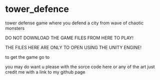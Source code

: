 # tower_defence
 tower defense game where you defend a city from wave of chaotic monsters
 
 DO NOT DOWNLOAD THE GAME FILES FROM HERE TO PLAY!

THE FILES HERE ARE ONLY TO OPEN USING THE UNITY ENGINE!

to get the game go to 
 
 you may do want u please with the sorce code here or any of the art just credit me with a link to my
 github page
 
